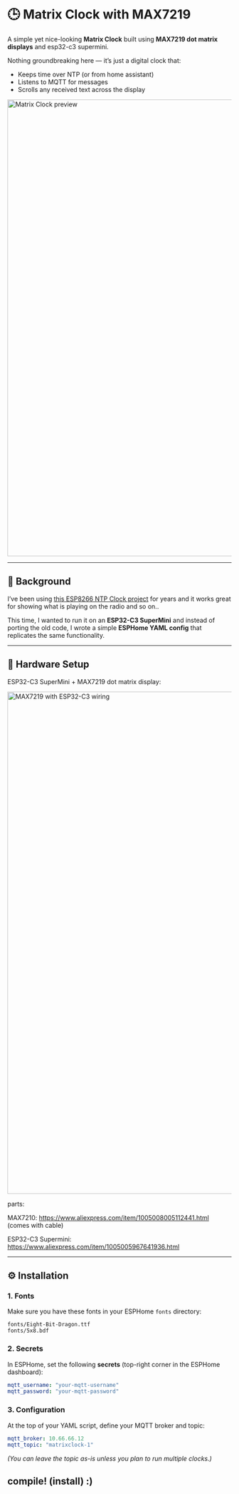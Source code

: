 
# 🕒 Matrix Clock with MAX7219

A simple yet nice-looking **Matrix Clock** built using **MAX7219 dot matrix displays** and esp32-c3 supermini.

Nothing groundbreaking here — it’s just a digital clock that:

* Keeps time over NTP (or from home assistant)
* Listens to MQTT for messages
* Scrolls any received text across the display


<img width="1024" height="1024" alt="Matrix Clock preview" src="https://github.com/user-attachments/assets/81570a0f-60f7-4607-b54b-495173f3b5ba" />

---

## 📖 Background

I’ve been using [this ESP8266 NTP Clock project](https://github.com/JXGA/ESP8266-NTP-Clock) for years and it works great for showing what is playing on the radio and so on..

This time, I wanted to run it on an **ESP32-C3 SuperMini** and instead of porting the old code, I wrote a simple **ESPHome YAML config** that replicates the same functionality.

---

## 🔧 Hardware Setup

ESP32-C3 SuperMini + MAX7219 dot matrix display:

<img width="1375" height="1126" alt="MAX7219 with ESP32-C3 wiring" src="https://github.com/user-attachments/assets/c8bac4e1-fcc6-4bc9-9245-5c1c649b411e" />

parts:

MAX7210: https://www.aliexpress.com/item/1005008005112441.html (comes with cable)

ESP32-C3 Supermini: https://www.aliexpress.com/item/1005005967641936.html

---

## ⚙️ Installation

### 1. Fonts

Make sure you have these fonts in your ESPHome `fonts` directory:

```
fonts/Eight-Bit-Dragon.ttf
fonts/5x8.bdf
```

### 2. Secrets

In ESPHome, set the following **secrets** (top-right corner in the ESPHome dashboard):

```yaml
mqtt_username: "your-mqtt-username"
mqtt_password: "your-mqtt-password"
```

### 3. Configuration

At the top of your YAML script, define your MQTT broker and topic:

```yaml
mqtt_broker: 10.66.66.12
mqtt_topic: "matrixclock-1"
```

*(You can leave the topic as-is unless you plan to run multiple clocks.)*

compile! (install) :)
---

